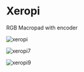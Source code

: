# Xeropi
RGB Macropad with encoder

![xeropi](https://github.com/nendezkombet/Xeropi/assets/82454371/d845fe97-91c0-4568-b093-d3ecd259d773)

![xeropi7](https://github.com/nendezkombet/Xeropi/assets/82454371/e4175e74-67b1-4ff8-b783-c970bc4649ea)

![xeropi9](https://github.com/nendezkombet/Xeropi/assets/82454371/73d2a6af-4fba-4278-98ec-3bc872a53a2a)
